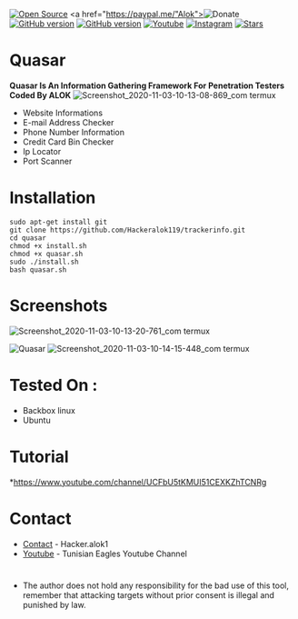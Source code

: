 <a href="https://github.com/Hackeralok119"><img title="Open Source" src="https://img.shields.io/badge/Open%20Source-%E2%99%A5-red" ></a>
 <a href="https://paypal.me/"Alok"><img title="Donate" src="https://img.shields.io/badge/Donate-PayPal-blue" ></a>
 <a href="https://github.com/Bhaviktutorials/shark"><img title="GitHub version" src="https://d25lcipzij17d.cloudfront.net/badge.svg?id=gh&type=6&v=1.0.0&x2=0" ></a>
<a href="https://github.com/Hackeralok119"><img title="GitHub version" src="https://img.shields.io/github/license/Bhaviktutorials/T-Remix?color=Brightgree" ></a>
 <a href="https://www.youtube.com/channel/UCFbU5tKMUI51CEXKZhTCNRg"><img alt="Youtube" src="https://img.shields.io/badge/Youtube-Hacker Alok-green"/></a>
 <a href="https://instagram.com/hacker.alok1?igshid=1vheg42r4cdb2"><img alt="Instagram" src="https://img.shields.io/badge/Instagram-Hacker_Alok-ff69b4"/></a>
 <a href="https://github.com/Hackeralok119"><img title="Stars" src="https://img.shields.io/github/stars/Hacker alok/shark?style=social" ></a>
</p>





# Quasar
<b>Quasar Is An Information Gathering Framework For Penetration Testers Coded By ALOK</b>
![Screenshot_2020-11-03-10-13-08-869_com termux](https://user-images.githubusercontent.com/70144305/97950765-0207f600-1dbe-11eb-9ad7-a20f6b9489cf.jpg)

* Website Informations
* E-mail Address Checker
* Phone Number Information
* Credit Card Bin Checker
* Ip Locator
* Port Scanner
# Installation
```
sudo apt-get install git
git clone https://github.com/Hackeralok119/trackerinfo.git
cd quasar
chmod +x install.sh
chmod +x quasar.sh
sudo ./install.sh
bash quasar.sh
```
# Screenshots
![Screenshot_2020-11-03-10-13-20-761_com termux](https://user-images.githubusercontent.com/70144305/97950829-29f75980-1dbe-11eb-835a-52a81f035e62.jpg)

![Quasar](https://raw.githubusercontent.com/TunisianEagles/quasar/master/Screenshot/quasar2.png)
![Screenshot_2020-11-03-10-14-15-448_com termux](https://user-images.githubusercontent.com/70144305/97950869-498e8200-1dbe-11eb-8200-915cad40c80b.jpg)

# Tested On :
* Backbox linux
* Ubuntu 
# Tutorial
*https://www.youtube.com/channel/UCFbU5tKMUI51CEXKZhTCNRg
# Contact
* [Contact](https://www.Instgram.com/Hacker.alok1) - Hacker.alok1
* [Youtube](https://www.youtube.com/channel/UCFbU5tKMUI51CEXKZhTCNRg) - Tunisian Eagles Youtube Channel
#
* The author does not hold any responsibility for the bad use of this tool, remember that attacking targets without prior consent is illegal and punished by law.
